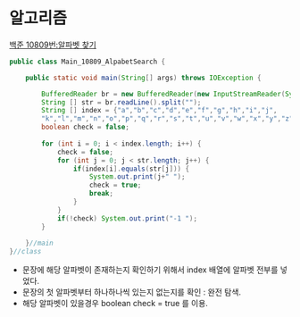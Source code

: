 # 알고리즘
[백준 10809번:알파벳 찾기](https://www.acmicpc.net/problem/10809)


```java
public class Main_10809_AlpabetSearch {

	public static void main(String[] args) throws IOException {

		BufferedReader br = new BufferedReader(new InputStreamReader(System.in));
		String [] str = br.readLine().split("");
		String [] index = {"a","b","c","d","e","f","g","h","i","j",
		"k","l","m","n","o","p","q","r","s","t","u","v","w","x","y","z"};
		boolean check = false;
		
		for (int i = 0; i < index.length; i++) {
			check = false;
			for (int j = 0; j < str.length; j++) {
				if(index[i].equals(str[j])) {
					System.out.print(j+" ");
					check = true;
					break;
				}
			}
			if(!check) System.out.print("-1 ");
		}
		
	}//main
}//class


```
- 문장에 해당 알파벳이 존재하는지 확인하기 위해서 index 배열에 알파벳 전부를 넣었다.
- 문장의 첫 알파벳부터 하나하나씩 있는지 없는지를 확인 : 완전 탐색.
- 해당 알파벳이 있을경우 boolean check = true 를 이용.


